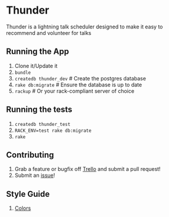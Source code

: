 # Thunder

Thunder is a lightning talk scheduler designed to make it easy to
recommend and volunteer for talks

## Running the App

1. Clone it/Update it
1. `bundle`
1. `createdb thunder_dev` # Create the postgres database
1. `rake db:migrate`      # Ensure the database is up to date
1. `rackup`               # Or your rack-compliant server of choice

## Running the tests

1. `createdb thunder_test`
1. `RACK_ENV=test rake db:migrate`
1. `rake`

## Contributing

1. Grab a feature or bugfix off [Trello](https://trello.com/b/rlTdOUOo/thunder)
   and submit a pull request!
1. Submit an [issue](issues)!

## Style Guide

1.  [Colors](https://kuler.adobe.com/create/color-wheel/?base=2&rule=Triad&selected=1&name=My%20Kuler%20Theme&mode=rgb&rgbvalues=0.5,0.0186274509803922,0.4042725044563877,0.1725490196078432,0.14704249200514974,0.0267643513231999,0.8,0.10980392156862745,0.6627450980392157,0.022352941176470645,0.6000000000000001,0.5778304409240785,0.04362745098039217,0.5,0.48248484428064925&swatchOrder=0,1,2,3,4)

